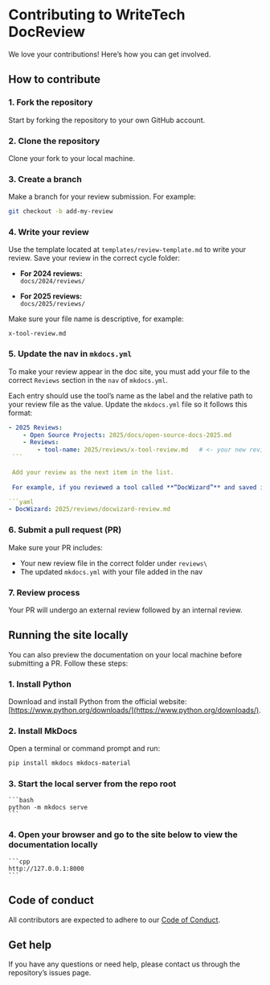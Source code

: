 # Contributing to WriteTech DocReview

We love your contributions! Here’s how you can get involved.

## How to contribute
### 1. Fork the repository
   Start by forking the repository to your own GitHub account.

### 2. Clone the repository  
   Clone your fork to your local machine.

### 3. Create a branch  
   Make a branch for your review submission. For example:  
   ```bash
   git checkout -b add-my-review
   ```

### 4. Write your review  
   Use the template located at `templates/review-template.md` to write your review. Save your review in the correct cycle folder:

   - **For 2024 reviews:**  
     `docs/2024/reviews/`
     
   - **For 2025 reviews:**  
     `docs/2025/reviews/`

   Make sure your file name is descriptive, for example:  
   ```text
   x-tool-review.md
   ```

### 5. Update the nav in `mkdocs.yml`
   To make your review appear in the doc site, you must add your file to the correct `Reviews` section in the `nav` of `mkdocs.yml`.

   Each entry should use the tool’s name as the label and the relative path to your review file as the value. Update the `mkdocs.yml` file so it follows this format: 

   ```yaml
   - 2025 Reviews:
       - Open Source Projects: 2025/docs/open-source-docs-2025.md
       - Reviews:
           - tool-name: 2025/reviews/x-tool-review.md   # <- your new review
    ```
    
    Add your review as the next item in the list.
    
    For example, if you reviewed a tool called **“DocWizard”** and saved it as `docs/2025/reviews/docwizard-review.md`, your entry would look like this:

   ```yaml
   - DocWizard: 2025/reviews/docwizard-review.md
   ```

### 6. Submit a pull request (PR)
   Make sure your PR includes:
- Your new review file in the correct folder under `reviews\`
- The updated `mkdocs.yml` with your file added in the nav

### 7. Review process
   Your PR will undergo an external review followed by an internal review.

## Running the site locally

You can also preview the documentation on your local machine before submitting a PR. Follow these steps:

### 1. Install Python  
   Download and install Python from the official website: [https://www.python.org/downloads/](https://www.python.org/downloads/).

### 2. Install MkDocs  
   Open a terminal or command prompt and run:  
   ```bash
   pip install mkdocs mkdocs-material
   ```

### 3. Start the local server from the repo root
    ```bash
    python -m mkdocs serve
    ```

### 4. Open your browser and go to the site below to view the documentation locally
    ```cpp
    http://127.0.0.1:8000
    ```


## Code of conduct
All contributors are expected to adhere to our [Code of Conduct](CODE_OF_CONDUCT.md).

## Get help
If you have any questions or need help, please contact us through the repository’s issues page.
